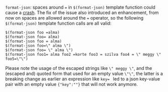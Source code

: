 `format-json`: spaces around `=` in `$(format-json)` template function could cause a
[crash](https://github.com/syslog-ng/syslog-ng/issues/5065).
The fix of the issue also introduced an enhancement, from now on spaces are allowed
around the `=` operator, so the following `$(format-json)` template function calls
are all valid:
```
$(format-json foo =alma)
$(format-json foo= alma)
$(format-json foo = alma)
$(format-json foo=\" alma \")
$(format-json foo= \" alma \")
$(format-json foo1= alma foo2 =korte foo3 = szilva foo4 = \" meggy \" foo5=\"\")
```
Please note the usage of the escaped strings like `\" meggy \"`, and the (escaped and) quoted form
that used for an empty value `\"\"`, the latter is a breaking change as earlier an expression like
`key= ` led to a json key-value pair with an empty value `{"key":""}` that will not work anymore.

